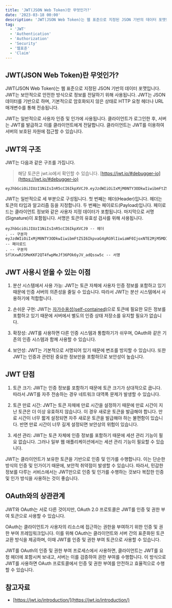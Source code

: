 ```yaml
---
title: 'JWT(JSON Web Token)란 무엇인가?'
date: '2023-03-18 00:00'
description: 'JWT(JSON Web Token)는 웹 표준으로 지정된 JSON 기반의 데이터 포맷입니다. JWT는 보안적으로 안전한 방식으로 정보를 전달하기 위해 사용됩니다. JWT는 JSON 데이터를 기반으로 하며, 기본적으로 암호화되지 않은 상태로 HTTP 요청 헤더나 URL 매개변수를 통해 전송됩니다.'
tag:
  - 'JWT'
  - 'Authentication'
  - 'Authorization'
  - 'Security'
  - '웹표준'
  - 'Claim'
---
```


## JWT(JSON Web Token)란 무엇인가?

JWT(JSON Web Token)는 웹 표준으로 지정된 JSON 기반의 데이터 포맷입니다. JWT는 보안적으로 안전한 방식으로 정보를 전달하기 위해 사용됩니다. JWT는 JSON 데이터를 기반으로 하며, 기본적으로 암호화되지 않은 상태로 HTTP 요청 헤더나 URL 매개변수를 통해 전송됩니다.

JWT는 일반적으로 사용자 인증 및 인가에 사용됩니다. 클라이언트가 로그인한 후, 서버는 JWT를 발급하고 이를 클라이언트에게 전달합니다. 클라이언트는 JWT를 이용하여 서버의 보호된 자원에 접근할 수 있습니다.

## JWT의 구조

JWT는 다음과 같은 구조를 가집니다.
> 해당 토큰은 jwt.io에서 확인할 수 있습니다. [https://jwt.io/#debugger-io](https://jwt.io/#debugger-io)

```
eyJhbGciOiJIUzI1NiIsInR5cCI6IkpXVCJ9.eyJzdWIiOiIxMjM0NTY3ODkwIiwibmFtZSI6IkpvaG4gRG9lIiwiaWF0IjoxNTE2MjM5MDIyfQ.SflKxwRJSMeKKF2QT4fwpMeJf36POk6yJV_adQssw5c
```

JWT는 일반적으로 세 부분으로 구성됩니다. 첫 번째는 헤더(Header)입니다. 헤더는 토큰의 타입과 알고리즘 등을 지정합니다. 두 번째는 페이로드(Payload)입니다. 페이로드는 클라이언트 정보와 같은 사용자 지정 데이터가 포함됩니다. 마지막으로 서명(Signature)이 포함됩니다. 서명은 토큰의 유효성 검사를 위해 사용됩니다.

```
eyJhbGciOiJIUzI1NiIsInR5cCI6IkpXVCJ9 -- 헤더
. -- 구분자
eyJzdWIiOiIxMjM0NTY3ODkwIiwibmFtZSI6IkpvaG4gRG9lIiwiaWF0IjoxNTE2MjM5MDIyfQ -- 페이로드
. -- 구분자
SflKxwRJSMeKKF2QT4fwpMeJf36POk6yJV_adQssw5c -- 서명
```

## JWT 사용시 얻을 수 있는 이점
1. 분산 시스템에서 사용 가능: JWT는 토큰 자체에 사용자 인증 정보를 포함하고 있기 때문에 인증 서버의 의존성을 줄일 수 있습니다. 따라서 JWT는 분산 시스템에서 사용하기에 적합합니다.

2. 손쉬운 구현: JWT는 [자가수용성(self-contained)](자가수용성의-개념)으로 토큰에 필요한 모든 정보를 포함하고 있기 때문에 서버에서 별도의 인증 상태 저장소를 유지할 필요가 없습니다.

3. 확장성: JWT를 사용하면 다른 인증 시스템과 통합하기가 쉬우며, OAuth와 같은 기존의 인증 시스템과 함께 사용할 수 있습니다.

4. 보안성: JWT는 기본적으로 서명되어 있기 때문에 변조를 방지할 수 있습니다. 또한 JWT는 인증과 관련된 중요한 정보만을 포함하므로 보안성이 높습니다.

## JWT 단점
1. 토큰 크기: JWT는 인증 정보를 포함하기 때문에 토큰 크기가 상대적으로 큽니다. 따라서 JWT를 자주 전송하는 경우 네트워크 대역폭 문제가 발생할 수 있습니다.

2. 토큰 만료 시간: JWT는 토큰 자체에 만료 시간을 설정하기 때문에 만료 시간이 지난 토큰은 더 이상 유효하지 않습니다. 이 경우 새로운 토큰을 발급해야 합니다. 만료 시간이 너무 짧게 설정되면 자주 새로운 토큰을 발급해야 하는 불편함이 있습니다. 반면 만료 시간이 너무 길게 설정되면 보안상의 위험이 있습니다.

3. 세션 관리: JWT는 토큰 자체에 인증 정보를 포함하기 때문에 세션 관리 기능이 필요 없습니다. 그러나 일부 웹 애플리케이션에서는 세션 관리 기능이 필요할 수 있습니다.

JWT는 클라이언트가 보유한 토큰을 기반으로 인증 및 인가를 수행합니다. 이는 단순한 방식의 인증 및 인가이기 때문에, 보안적 취약점이 발생할 수 있습니다. 따라서, 민감한 정보를 다루는 서비스에서는 JWT만으로 인증 및 인가를 수행하는 것보다 복잡한 인증 및 인가 방식을 사용하는 것이 좋습니다.

## OAuth와의 상관관계

JWT와 OAuth는 서로 다른 것이지만, OAuth 2.0 프로토콜은 JWT를 인증 및 권한 부여 토큰으로 사용할 수 있습니다.

OAuth는 클라이언트가 사용자의 리소스에 접근하는 권한을 부여하기 위한 인증 및 권한 부여 프레임워크입니다. 이를 위해 OAuth는 클라이언트와 서버 간의 표준화된 토큰 교환 방식을 제공하며, 이때 JWT를 인증 및 권한 부여 토큰으로 사용할 수 있습니다.

JWT를 OAuth의 인증 및 권한 부여 프로세스에서 사용하면, 클라이언트는 JWT를 요청 헤더에 포함시켜 보내고, 서버는 이를 검증하여 권한 부여를 수행합니다. 이 방식으로 JWT를 사용하면 OAuth 프로토콜에서 인증 및 권한 부여를 안전하고 효율적으로 수행할 수 있습니다.

## 참고자료
* [https://jwt.io/introduction/](https://jwt.io/introduction/)

